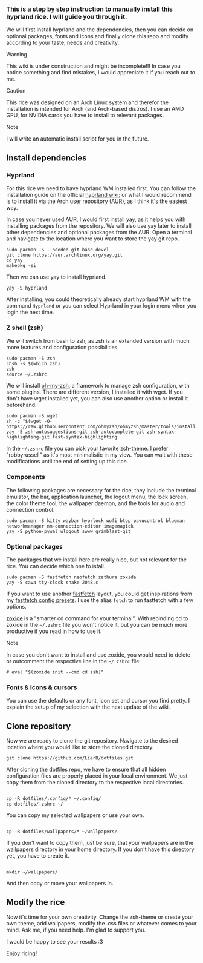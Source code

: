 ### This is a step by step instruction to manually install this hyprland rice. I will guide you through it.
We will first install hyprland and the dependencies, then you can decide on optional packages, fonts and icons and finally clone this repo and modify according to your taste, needs and creativity. 

> [!WARNING]
> This wiki is under construction and might be incomplete!!! 
> In case you notice something and find mistakes, I would appreciate it if you reach out to me.

> [!CAUTION]
> This rice was designed on an Arch Linux system and therefor the installation is intended for Arch (and Arch-based distros). I use an AMD GPU, for NVIDIA cards you have to install to relevant packages.

> [!NOTE]
> I will write an automatic install script for you in the future.

## Install dependencies
### Hyprland
For this rice we need to have hyprland WM installed first. You can follow the installation guide on the official [hyprland wiki](https://wiki.hyprland.org/Getting-Started/Installation/); or what I would recommend is to install it via the Arch user repository ([AUR](https://aur.archlinux.org/packages)), as I think it's the easiest way.

In case you never used AUR, I would first install yay, as it helps you with installing packages from the repository. We will also use yay later to install other dependencies and optional packages from the AUR.
Open a terminal and navigate to the location where you want to store the yay git repo. 
```shell
sudo pacman -S --needed git base-devel
git clone https://aur.archlinux.org/yay.git
cd yay
makepkg -si

```
Then we can use yay to install hyprland.
```shell
yay -S hyprland

```
After installing, you could theoretically already start hyprland WM with the command `Hyprland` or you can select Hyprland in your login menu when you login the next time.


### Z shell (zsh)
We will switch from bash to zsh, as zsh is an extended version with much more features and configuration possibilities.
```shell
sudo pacman -S zsh
chsh -s $(which zsh)
zsh
source ~/.zshrc
```
We will install [oh-my-zsh](https://ohmyz.sh/), a framework to manage zsh configuration, with some plugins. There are different version, I installed it with wget. If you don't have wget installed yet, you can also use another option or install it beforehand.
```shell
sudo pacman -S wget
sh -c "$(wget -O- https://raw.githubusercontent.com/ohmyzsh/ohmyzsh/master/tools/install.sh)"
yay -S zsh-autosuggestions-git zsh-autocomplete-git zsh-syntax-highlighting-git fast-syntax-highlighting
```
In the `~/.zshrc` file you can pick your favorite zsh-theme. I prefer "robbyrussell" as it's most minimalistic in my view. You can wait with these modifications until the end of setting up this rice.


### Components
The following packages are necessary for the rice, they include the terminal emulator, the bar, application launcher, the logout menu, the lock screen, the color theme tool, the wallpaper daemon, and the tools for audio and connection control. 

```shell
sudo pacman -S kitty waybar hyprlock wofi btop pavucontrol blueman networkmanager nm-connection-editor imagemagick 
yay -S python-pywal wlogout swww grimblast-git
```

### Optional packages 
The packages that we install here are really nice, but not relevant for the rice. You can decide which one to istall. 
```shell
sudo pacman -S fastfetch neofetch zathura zoxide
yay -S cava tty-clock snake 2048.c 
```
If you want to use another [fastfetch](https://github.com/fastfetch-cli/fastfetch) layout, you could get inspirations from my [fastfetch config presets](https://github.com/LierB/fastfetch). I use the alias `fetch` to run fastfetch with a few options.

[zoxide](https://github.com/ajeetdsouza/zoxide) is a "smarter cd command for your terminal". With rebinding cd to zoxide in the `~/.zshrc` file you won't notice it, but you can be much more productive if you read in how to use it. 

> [!NOTE]
> In case you don't want to install and use zoxide, you would need to delete or outcomment the respective line in the `~/.zshrc` file:
> ```shell
> # eval "$(zoxide init --cmd cd zsh)"
> ```

### Fonts & Icons & cursors
You can use the defaults or any font, icon set and cursor you find pretty. I explain the setup of my selection with the next update of the wiki.

## Clone repository
Now we are ready to clone the git repository. Navigate to the desired location where you would like to store the cloned directory. 

```shell
git clone https://github.com/LierB/dotfiles.git

```
After cloning the dotfiles repo, we have to ensure that all hidden configuration files are properly placed in your local environment. We just copy them from the cloned directory to the respective local directories.

```shell

cp -R dotfiles/.config/* ~/.config/
cp dotfiles/.zshrc ~/
```
You can copy my selected wallpapers or use your own.

```shell

cp -R dotfiles/wallpapers/* ~/wallpapers/

```
If you don't want to copy them, just be sure, that your wallpapers are in the wallpapers directory in your home directory. If you don't have this directory yet, you have to create it.
```shell

mkdir ~/wallpapers/

```
And then copy or move your wallpapers in.

## Modify the rice
Now it's time for your own creativity. Change the zsh-theme or create your own theme, add wallpapers, modify the .css files or whatever comes to your mind. Ask me, if you need help. I'm glad to support you.

I would be happy to see your results :3

Enjoy ricing!  
